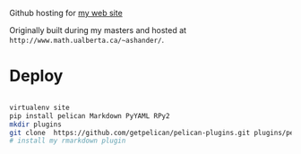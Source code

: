 Github hosting for [my web site](http://ashander.github.com)

Originally built during my masters and hosted at `http://www.math.ualberta.ca/~ashander/`.

# Deploy

```sh

virtualenv site
pip install pelican Markdown PyYAML RPy2
mkdir plugins
git clone  https://github.com/getpelican/pelican-plugins.git plugins/pelican-plugins
# install my rmarkdown plugin
```

